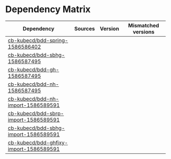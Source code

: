 # Dependency Matrix

Dependency | Sources | Version | Mismatched versions
---------- | ------- | ------- | -------------------
[cb-kubecd/bdd-spring-1586586402](https://github.com/cb-kubecd/bdd-spring-1586586402.git) |  | []() | 
[cb-kubecd/bdd-sbhg-1586587495](https://github.com/cb-kubecd/bdd-sbhg-1586587495.git) |  | []() | 
[cb-kubecd/bdd-gh-1586587495](https://github.com/cb-kubecd/bdd-gh-1586587495.git) |  | []() | 
[cb-kubecd/bdd-nh-1586587495](https://github.com/cb-kubecd/bdd-nh-1586587495.git) |  | []() | 
[cb-kubecd/bdd-nh-import-1586589591](https://github.com/cb-kubecd/bdd-nh-import-1586589591.git) |  | []() | 
[cb-kubecd/bdd-sbrp-import-1586589591](https://github.com/cb-kubecd/bdd-sbrp-import-1586589591.git) |  | []() | 
[cb-kubecd/bdd-sbhg-import-1586589591](https://github.com/cb-kubecd/bdd-sbhg-import-1586589591.git) |  | []() | 
[cb-kubecd/bdd-ghfjxy-import-1586589591](https://github.com/cb-kubecd/bdd-ghfjxy-import-1586589591.git) |  | []() | 
